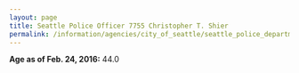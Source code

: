 ```yaml
---
layout: page
title: Seattle Police Officer 7755 Christopher T. Shier
permalink: /information/agencies/city_of_seattle/seattle_police_department/copbook/7755/
---
```


**Age as of Feb. 24, 2016:** 44.0
